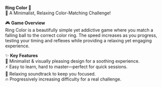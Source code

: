 **Ring Color 🎨**  
🔹 A Minimalist, Relaxing Color-Matching Challenge!  

🎮 **Game Overview**  
Ring Color is a beautifully simple yet addictive game where you match a falling ball to the correct color ring. The speed increases as you progress, testing your timing and reflexes while providing a relaxing yet engaging experience.  

✨ **Key Features**  
🎨 Minimalist & visually pleasing design for a soothing experience.  
⚡ Easy to learn, hard to master—perfect for quick sessions.  
🎵 Relaxing soundtrack to keep you focused.  
🔥 Progressively increasing difficulty for a real challenge.  
